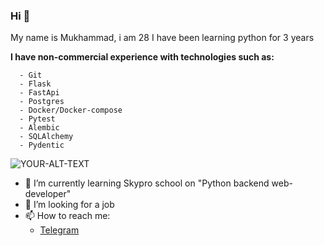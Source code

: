 ### Hi 👋
My name is Mukhammad, i am 28
I have been learning python for 3 years<br>

**I have non-commercial experience with technologies such as:**
```
  - Git
  - Flask
  - FastApi
  - Postgres
  - Docker/Docker-compose
  - Pytest
  - Alembic
  - SQLAlchemy
  - Pydentic
```

<picture>
 <source media="(prefers-color-scheme: dark)" srcset="YOUR-DARKMODE-IMAGE">
 <source media="(prefers-color-scheme: light)" srcset="YOUR-LIGHTMODE-IMAGE">
 <img alt="YOUR-ALT-TEXT" src="YOUR-DEFAULT-IMAGE">
</picture>

- 🌱 I’m currently learning Skypro school on "Python backend web-developer"
- 🤔 I’m looking for a job
- 📫 How to reach me:
  - [Telegram ](https://t.me/skyzizizkk)
